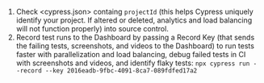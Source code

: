 1. Check <cypress.json> containg `projectId` (this helps Cypress uniquely identify your project. If altered or deleted, analytics and load balancing will not function properly) into source control.
2. Record test runs to the Dashboard by passing a Record Key (that sends the failing tests, screenshots, and videos to the Dashboard) to run tests faster with parallelization and load balancing, debug failed tests in CI with screenshots and videos, and identify flaky tests:
`npx cypress run --record --key 2016eadb-9fbc-4091-8ca7-089fdfed17a2`